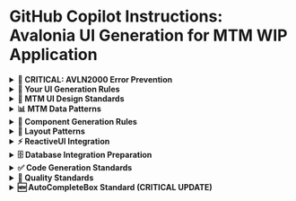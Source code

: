 # GitHub Copilot Instructions: Avalonia UI Generation for MTM WIP Application

<details>
<summary><strong>🚨 CRITICAL: AVLN2000 Error Prevention</strong></summary>

**BEFORE generating ANY AXAML code, ALWAYS consult [avalonia-xaml-syntax.instruction.md](avalonia-xaml-syntax.instruction.md) to prevent AVLN2000 compilation errors.**

### Most Common AVLN2000 Causes:
1. **Using WPF XAML syntax instead of Avalonia AXAML syntax**
2. **Using `Name` property on Grid definitions** - Use `x:Name` only
3. **Wrong namespace**: Use `xmlns="https://github.com/avaloniaui"` (NOT WPF namespace)
4. **Incorrect Grid syntax**: Use `ColumnDefinitions="Auto,*"` attribute form when possible

**Always reference the AVLN2000 prevention guide first!**

</details>

<details>
<summary><strong>🎯 Your UI Generation Rules</strong></summary>

You are generating Avalonia UI components for the MTM (Manitowoc Tool and Manufacturing) WIP Inventory System using .NET 8, MVVM with standard .NET patterns, and MTM purple theme.

### Always generate these file pairs:
- `Views/{Name}View.axaml` - Avalonia UI markup with compiled bindings
- `ViewModels/{Name}ViewModel.cs` - Standard .NET ViewModel with INotifyPropertyChanged and ICommand
- Follow strict MVVM - no business logic in Views

### Use this AXAML template structure:
```xml
<UserControl xmlns="https://github.com/avaloniaui"
             xmlns:x="http://schemas.microsoft.com/winfx/2006/xaml"
             xmlns:vm="using:MTM_WIP_Application_Avalonia.ViewModels.MainForm"
             x:Class="MTM_WIP_Application_Avalonia.Views.{Name}View"
             x:CompileBindings="True"
             x:DataType="vm:{Name}ViewModel">
    
    <!-- UI content with MTM styling -->
</UserControl>
```

### Use this ViewModel template structure:
```csharp
using System.ComponentModel;
using System.Windows.Input;
using MTM_WIP_Application_Avalonia.ViewModels.Shared;
using MTM_WIP_Application_Avalonia.Commands;

namespace MTM_WIP_Application_Avalonia.ViewModels.MainForm;

public class {Name}ViewModel : BaseViewModel, INotifyPropertyChanged
{
    // Properties with INotifyPropertyChanged
    private string _title = string.Empty;
    public string Title
    {
        get => _title;
        set => SetProperty(ref _title, value);
    }

    private bool _isLoading;
    public bool IsLoading
    {
        get => _isLoading;
        set => SetProperty(ref _isLoading, value);
    }

    // Commands
    public ICommand LoadDataCommand { get; private set; }

    public {Name}ViewModel()
    {
        InitializeCommands();
    }

    private void InitializeCommands()
    {
        LoadDataCommand = new AsyncCommand(ExecuteLoadDataAsync);
    }

    private async Task ExecuteLoadDataAsync()
    {
        try
        {
            IsLoading = true;
            await Task.CompletedTask; // TODO: Implement
        }
        catch (Exception ex)
        {
            await ErrorHandling.HandleErrorAsync(ex, "LoadData", Environment.UserName);
        }
        finally
        {
            IsLoading = false;
        }
    }
}
```

</details>

<details>
<summary><strong>🎨 MTM UI Design Standards</strong></summary>

### Apply MTM purple theme with these colors:
- **Primary Purple**: #4B45ED for buttons and accents
- **Magenta Accent**: #BA45ED for hover states
- **Light Purple**: #B594ED for disabled states
- Use DynamicResource for theme binding: `{DynamicResource PrimaryBrush}`

### Use modern card-based layouts:
```xml
<Border Classes="card" Padding="24" Margin="0,0,0,16">
    <Grid RowDefinitions="Auto,16,*">
        <TextBlock Grid.Row="0" Text="Card Title" FontSize="18" FontWeight="SemiBold"/>
        <!-- Card content -->
    </Grid>
</Border>
```

### Apply consistent spacing:
- Container margins: `Margin="8"`
- Card padding: `Padding="24"`
- Content spacing: `Spacing="12"` on StackPanels
- Control margins: `Margin="0,0,0,8"` for bottom spacing

</details>

<details>
<summary><strong>📊 MTM Data Patterns</strong></summary>

### Use these MTM business object patterns:
```csharp
// MTM data structure
public class PartInfo
{
    public string PartId { get; set; } = string.Empty;    // "PART001", "ABC-123" 
    public string Operation { get; set; } = string.Empty; // "90", "100", "110" (workflow steps)
    public int Quantity { get; set; }                     // Integer count
    public string Location { get; set; } = string.Empty;  // Location ID
}

// Operations are workflow step numbers, not transaction types
var operations = new[] { "90", "100", "110", "120" };
```

</details>

<details>
<summary><strong>🔧 Component Generation Rules</strong></summary>

### When creating from markdown files:
1. **Parse component hierarchy** - Extract structure and convert to Avalonia AXAML
2. **Map control types** - Convert WinForms controls to Avalonia equivalents:
   - `TableLayoutPanel` → `Grid` with RowDefinitions/ColumnDefinitions
   - `DataGridView` → `DataGrid`
   - `Label` → `TextBlock`
   - `SplitContainer` → `Grid` with `GridSplitter`

3. **Add context menus** for management features:
```xml
<Button Content="Item">
    <Button.ContextMenu>
        <ContextMenu>
            <MenuItem Header="Edit" Command="{Binding EditCommand}"/>
            <MenuItem Header="Remove" Command="{Binding RemoveCommand}"/>
        </ContextMenu>
    </Button.ContextMenu>
</Button>
```

4. **Use UniformGrid** for equal distribution layouts:
```xml
<ItemsControl ItemsSource="{Binding Items}">
    <ItemsControl.ItemsPanel>
        <ItemsPanelTemplate>
            <UniformGrid Rows="10" Columns="1"/>
        </ItemsPanelTemplate>
    </ItemsControl.ItemsPanel>
</ItemsControl>
```

</details>

<details>
<summary><strong>📐 Layout Patterns</strong></summary>

### Use sidebar + content layout for main windows:
```xml
<Grid ColumnDefinitions="240,*">
    <!-- Sidebar -->
    <Border Grid.Column="0" Background="{DynamicResource SidebarBackgroundBrush}">
        <!-- Navigation content -->
    </Border>
    
    <!-- Main content -->
    <Grid Grid.Column="1" Background="{DynamicResource ContentBackgroundBrush}">
        <!-- Page content -->
    </Grid>
</Grid>
```

### Create hero sections with MTM gradients:
```xml
<Border CornerRadius="12" Height="200">
    <Border.Background>
        <LinearGradientBrush StartPoint="0,0" EndPoint="1,1">
            <GradientStop Color="#4574ED" Offset="0"/>
            <GradientStop Color="#4B45ED" Offset="0.3"/>
            <GradientStop Color="#BA45ED" Offset="1"/>
        </LinearGradientBrush>
    </Border.Background>
    <!-- Hero content -->
</Border>
```

</details>

<details>
<summary><strong>⚡ ReactiveUI Integration</strong></summary>

### Use these command patterns:
```csharp
// Async command
LoadDataCommand = ReactiveCommand.CreateFromTask(async () =>
{
    // TODO: Implement database operation
    await Task.CompletedTask;
});

// Command with CanExecute
var canSave = this.WhenAnyValue(vm => vm.Title, t => !string.IsNullOrWhiteSpace(t));
SaveCommand = ReactiveCommand.Create(() =>
{
    // TODO: Implement save logic
}, canSave);
```

### Use event-driven communication:
```csharp
// Events for parent-child communication
public event EventHandler<QuickActionExecutedEventArgs>? QuickActionExecuted;

// Fire events instead of direct calls
QuickActionExecuted?.Invoke(this, new QuickActionExecutedEventArgs
{
    PartId = button.PartId,
    Operation = button.Operation,
    Quantity = button.Quantity
});
```

</details>

<details>
<summary><strong>🗄️ Database Integration Preparation</strong></summary>

### Leave database operations as TODO comments:
```csharp
// TODO: Implement database loading via stored procedure
// var result = await Helper_Database_StoredProcedure.ExecuteDataTableWithStatus(
//     "sp_GetInventoryByPart", 
//     new Dictionary<string, object> { ["PartId"] = partId }
// );
```

### Prepare for service injection:
```csharp
public {Name}ViewModel(/* TODO: Inject services when available */)
{
    // TODO: Add service dependencies:
    // private readonly IInventoryService _inventoryService;
    // private readonly ILogger<{Name}ViewModel> _logger;
}
```

</details>

<details>
<summary><strong>✅ Code Generation Standards</strong></summary>

### Always include:
- **AVLN2000 Prevention**: Reference [avalonia-xaml-syntax.instruction.md](avalonia-xaml-syntax.instruction.md) before coding
- Compiled bindings with x:CompileBindings="True" and x:DataType
- Error handling for all commands via ThrownExceptions
- Proper disposal preparation for ViewModels
- TODO comments for business logic implementation
- MTM purple theme integration
- Responsive layout patterns

### Never include:
- **WPF XAML syntax** - Always use Avalonia AXAML (prevents AVLN2000)
- Business logic in View code-behind
- Direct SQL queries (use stored procedures only)
- Hard-coded colors (use DynamicResource)
- WPF or WinForms syntax

</details>

<details>
<summary><strong>🎯 Quality Standards</strong></summary>

Generate clean, modern Avalonia UI that:
- **Prevents AVLN2000 errors** by following Avalonia AXAML syntax rules
- Uses MTM purple theme consistently
- Follows MVVM patterns strictly
- Includes proper error handling preparation
- Uses reactive programming paradigms
- Applies modern card-based layouts
- Supports responsive design principles

</details>

<details>
<summary><strong>🆕 AutoCompleteBox Standard (CRITICAL UPDATE)</strong></summary>

**MAJOR CHANGE**: All dropdown controls now use AutoCompleteBox instead of ComboBox for enhanced user experience with `%text%` pattern matching.

### AutoCompleteBox Configuration

```xml
<!-- REQUIRED: AutoCompleteBox with Contains filtering -->
<AutoCompleteBox ItemsSource="{Binding PartOptions}"
                 SelectedItem="{Binding SelectedPart, Mode=TwoWay}"
                 Text="{Binding PartText, Mode=TwoWay}"
                 Classes="input-field"
                 FilterMode="Contains"
                 MinimumPrefixLength="0"
                 MaxDropDownHeight="200"
                 IsTextCompletionEnabled="True"
                 Watermark="Type to search..."
                 ToolTip.Tip="Search with %text% pattern"/>
```

### Required FilterMode Options
- **Contains** (STANDARD): `%text%` pattern matching - search anywhere in text
- **StartsWith**: Search from beginning only
- **ContainsCaseSensitive**: Case-sensitive `%text%` matching
- **StartsWithCaseSensitive**: Case-sensitive prefix matching

### Required ViewModel Pattern

```csharp
// Existing selected item property
public string? SelectedPart { get; set; }

// NEW REQUIRED: Text property for AutoCompleteBox
private string _partText = string.Empty;
public string PartText
{
    get => _partText;
    set => this.RaiseAndSetIfChanged(ref _partText, value ?? string.Empty);
}

// NEW REQUIRED: Synchronization in constructor
this.WhenAnyValue(x => x.SelectedPart)
    .Subscribe(selected => PartText = selected ?? string.Empty);

this.WhenAnyValue(x => x.PartText)
    .Where(text => !string.IsNullOrEmpty(text) && PartOptions.Contains(text))
    .Subscribe(text => SelectedPart = text);
```

### User Experience Benefits
- **Instant Search**: Type anywhere in the text to filter
- **Flexible Matching**: Find "Assembly" by typing "ssem"
- **No Case Sensitivity**: "main" finds "Main Warehouse"
- **Fast Navigation**: Immediate dropdown with 0 minimum characters
- **Auto-completion**: Completes text as user types

</details>
